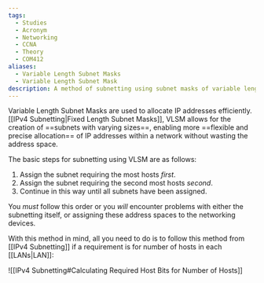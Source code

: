 ```yaml
---
tags:
  - Studies
  - Acronym
  - Networking
  - CCNA
  - Theory
  - COM412
aliases:
  - Variable Length Subnet Masks
  - Variable Length Subnet Mask
description: A method of subnetting using subnet masks of variable lengths.
---
```

Variable Length Subnet Masks are used to allocate IP addresses efficiently. [[IPv4 Subnetting|Fixed Length Subnet Masks]], VLSM allows for the creation of ==subnets with varying sizes==, enabling more ==flexible and precise allocation== of IP addresses within a network without wasting the address space.

The basic steps for subnetting using VLSM are as follows:

1. Assign the subnet requiring the most hosts *first*.
2. Assign the subnet requiring the second most hosts *second*.
3. Continue in this way until all subnets have been assigned.

You *must* follow this order or you *will* encounter problems with either the subnetting itself, or assigning these address spaces to the networking devices.

With this method in mind, all you need to do is to follow this method from [[IPv4 Subnetting]] if a requirement is for number of hosts in each [[LANs|LAN]]:


![[IPv4 Subnetting#Calculating Required Host Bits for Number of Hosts]]
